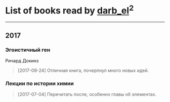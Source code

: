 # List of books read by [darb_el](http://vk.com/id184135339)<sup>2</sup>
---

## 2017

### Эгоистичный ген
Ричард Докинз
> [2017-08-24] Отличная книга, почерпнул много новых идей.


### Лекции по истории химии
> [2017-07-04] Перечитать после, особенно главы об элементах.



